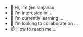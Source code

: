 - 👋 Hi, I’m @niranjanax
- 👀 I’m interested in ...
- 🌱 I’m currently learning ...
- 💞️ I’m looking to collaborate on ...
- 📫 How to reach me ...

<!---
niranjanax/niranjanax is a ✨ special ✨ repository because its `README.md` (this file) appears on your GitHub profile.
You can click the Preview link to take a look at your changes.
--->
